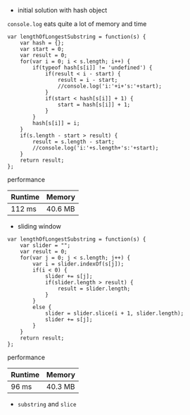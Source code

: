 - initial solution with hash object

`console.log` eats quite a lot of memory and time

```
var lengthOfLongestSubstring = function(s) {
    var hash = {};
    var start = 0;
    var result = 0;
    for(var i = 0; i < s.length; i++) {
        if(typeof hash[s[i]] != 'undefined') {
            if(result < i - start) {
                result = i - start;
                //console.log('i:'+i+'s:'+start);
            }
            if(start < hash[s[i]] + 1) {
                start = hash[s[i]] + 1;                
            }
        }
        hash[s[i]] = i;
    }
    if(s.length - start > result) {
        result = s.length - start;
        //console.log('i:'+s.length+'s:'+start);
    }
    return result;
};
```

performance

| Runtime | Memory  |
|---      |---      |
| 112 ms  | 40.6 MB |


- sliding window

```
var lengthOfLongestSubstring = function(s) {
    var slider = "";
    var result = 0;
    for(var j = 0; j < s.length; j++) {
        var i = slider.indexOf(s[j]);
        if(i < 0) {
            slider += s[j];
            if(slider.length > result) {
                result = slider.length;
            }
        }
        else {
            slider = slider.slice(i + 1, slider.length);
            slider += s[j];
        }
    }
    return result;
};
```

performance 

| Runtime | Memory  |
|---      |---      |
| 96 ms  | 40.3 MB |


- `substring` and `slice`
